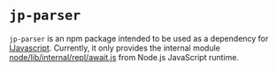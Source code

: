 # `jp-parser`

`jp-parser` is an npm package intended to be used as a dependency for
[IJavascript](https://github.com/n-riesco/ijavascript). Currently, it only
provides the internal module
[node/lib/internal/repl/await.js](https://github.com/nodejs/node/raw/49bfc37241b0d306635c54c850f10669f07ff22c/lib/internal/repl/await.js)
from Node.js JavaScript runtime.
